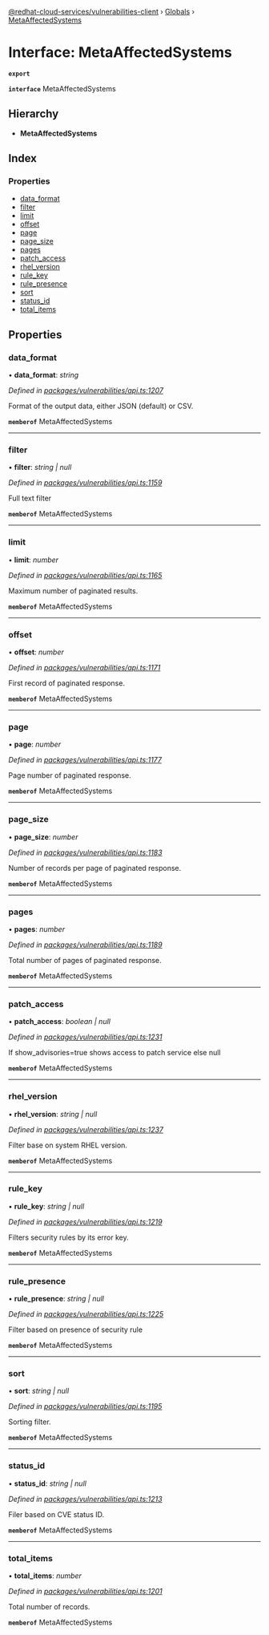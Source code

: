 [@redhat-cloud-services/vulnerabilities-client](../README.md) › [Globals](../globals.md) › [MetaAffectedSystems](metaaffectedsystems.md)

# Interface: MetaAffectedSystems

**`export`** 

**`interface`** MetaAffectedSystems

## Hierarchy

* **MetaAffectedSystems**

## Index

### Properties

* [data_format](metaaffectedsystems.md#data_format)
* [filter](metaaffectedsystems.md#filter)
* [limit](metaaffectedsystems.md#limit)
* [offset](metaaffectedsystems.md#offset)
* [page](metaaffectedsystems.md#page)
* [page_size](metaaffectedsystems.md#page_size)
* [pages](metaaffectedsystems.md#pages)
* [patch_access](metaaffectedsystems.md#patch_access)
* [rhel_version](metaaffectedsystems.md#rhel_version)
* [rule_key](metaaffectedsystems.md#rule_key)
* [rule_presence](metaaffectedsystems.md#rule_presence)
* [sort](metaaffectedsystems.md#sort)
* [status_id](metaaffectedsystems.md#status_id)
* [total_items](metaaffectedsystems.md#total_items)

## Properties

###  data_format

• **data_format**: *string*

*Defined in [packages/vulnerabilities/api.ts:1207](https://github.com/fhlavac/javascript-clients/blob/master/packages/vulnerabilities/api.ts#L1207)*

Format of the output data, either JSON (default) or CSV.

**`memberof`** MetaAffectedSystems

___

###  filter

• **filter**: *string | null*

*Defined in [packages/vulnerabilities/api.ts:1159](https://github.com/fhlavac/javascript-clients/blob/master/packages/vulnerabilities/api.ts#L1159)*

Full text filter

**`memberof`** MetaAffectedSystems

___

###  limit

• **limit**: *number*

*Defined in [packages/vulnerabilities/api.ts:1165](https://github.com/fhlavac/javascript-clients/blob/master/packages/vulnerabilities/api.ts#L1165)*

Maximum number of paginated results.

**`memberof`** MetaAffectedSystems

___

###  offset

• **offset**: *number*

*Defined in [packages/vulnerabilities/api.ts:1171](https://github.com/fhlavac/javascript-clients/blob/master/packages/vulnerabilities/api.ts#L1171)*

First record of paginated response.

**`memberof`** MetaAffectedSystems

___

###  page

• **page**: *number*

*Defined in [packages/vulnerabilities/api.ts:1177](https://github.com/fhlavac/javascript-clients/blob/master/packages/vulnerabilities/api.ts#L1177)*

Page number of paginated response.

**`memberof`** MetaAffectedSystems

___

###  page_size

• **page_size**: *number*

*Defined in [packages/vulnerabilities/api.ts:1183](https://github.com/fhlavac/javascript-clients/blob/master/packages/vulnerabilities/api.ts#L1183)*

Number of records per page of paginated response.

**`memberof`** MetaAffectedSystems

___

###  pages

• **pages**: *number*

*Defined in [packages/vulnerabilities/api.ts:1189](https://github.com/fhlavac/javascript-clients/blob/master/packages/vulnerabilities/api.ts#L1189)*

Total number of pages of paginated response.

**`memberof`** MetaAffectedSystems

___

###  patch_access

• **patch_access**: *boolean | null*

*Defined in [packages/vulnerabilities/api.ts:1231](https://github.com/fhlavac/javascript-clients/blob/master/packages/vulnerabilities/api.ts#L1231)*

If show_advisories=true shows access to patch service else null

**`memberof`** MetaAffectedSystems

___

###  rhel_version

• **rhel_version**: *string | null*

*Defined in [packages/vulnerabilities/api.ts:1237](https://github.com/fhlavac/javascript-clients/blob/master/packages/vulnerabilities/api.ts#L1237)*

Filter base on system RHEL version.

**`memberof`** MetaAffectedSystems

___

###  rule_key

• **rule_key**: *string | null*

*Defined in [packages/vulnerabilities/api.ts:1219](https://github.com/fhlavac/javascript-clients/blob/master/packages/vulnerabilities/api.ts#L1219)*

Filters security rules by its error key.

**`memberof`** MetaAffectedSystems

___

###  rule_presence

• **rule_presence**: *string | null*

*Defined in [packages/vulnerabilities/api.ts:1225](https://github.com/fhlavac/javascript-clients/blob/master/packages/vulnerabilities/api.ts#L1225)*

Filter based on presence of security rule

**`memberof`** MetaAffectedSystems

___

###  sort

• **sort**: *string | null*

*Defined in [packages/vulnerabilities/api.ts:1195](https://github.com/fhlavac/javascript-clients/blob/master/packages/vulnerabilities/api.ts#L1195)*

Sorting filter.

**`memberof`** MetaAffectedSystems

___

###  status_id

• **status_id**: *string | null*

*Defined in [packages/vulnerabilities/api.ts:1213](https://github.com/fhlavac/javascript-clients/blob/master/packages/vulnerabilities/api.ts#L1213)*

Filer based on CVE status ID.

**`memberof`** MetaAffectedSystems

___

###  total_items

• **total_items**: *number*

*Defined in [packages/vulnerabilities/api.ts:1201](https://github.com/fhlavac/javascript-clients/blob/master/packages/vulnerabilities/api.ts#L1201)*

Total number of records.

**`memberof`** MetaAffectedSystems
